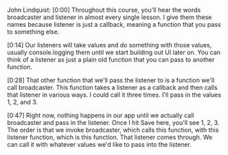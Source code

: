 John Lindquist: [0:00] Throughout this course, you'll hear the words broadcaster and listener in almost every single lesson. I give them these names because listener is just a callback, meaning a function that you pass to something else.

[0:14] Our listeners will take values and do something with those values, usually console.logging them until we start building out UI later on. You can think of a listener as just a plain old function that you can pass to another function.

[0:28] That other function that we'll pass the listener to is a function we'll call broadcaster. This function takes a listener as a callback and then calls that listener in various ways. I could call it three times. I'll pass in the values 1, 2, and 3.

[0:47] Right now, nothing happens in our app until we actually call broadcaster and pass in the listener. Once I hit Save here, you'll see 1, 2, 3. The order is that we invoke broadcaster, which calls this function, with this listener function, which is this function. That listener comes through. We can call it with whatever values we'd like to pass into the listener.
